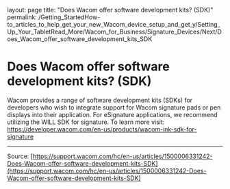 layout: page
title: "Does Wacom offer software development kits? (SDK)"
permalink: /Getting_StartedHow-to_articles_to_help_get_your_new_Wacom_device_setup_and_get_y/Setting_Up_Your_TabletRead_More/Wacom_for_Business/Signature_Devices/Next/Does_Wacom_offer_software_development_kits_SDK

# Does Wacom offer software development kits? (SDK)

Wacom provides a range of software development kits (SDKs) for developers who wish to integrate support for Wacom signature pads or pen displays into their application. For eSignature applications, we recommend utilizing the WILL SDK for signature. To learn more visit: https://developer.wacom.com/en-us/products/wacom-ink-sdk-for-signature

---
Source: [https://support.wacom.com/hc/en-us/articles/1500006331242-Does-Wacom-offer-software-development-kits-SDK](https://support.wacom.com/hc/en-us/articles/1500006331242-Does-Wacom-offer-software-development-kits-SDK)

